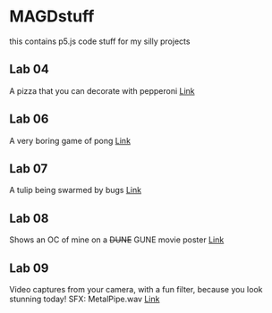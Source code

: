 # MAGDstuff

this contains p5.js code stuff for my silly projects

## Lab 04
A pizza that you can decorate with pepperoni
[Link](https://github.com/tainamo/MAGDstuff/blob/gh-pages/s24magd150lab04_Winner/sketch.js)

## Lab 06
A very boring game of pong
[Link](https://github.com/tainamo/MAGDstuff/blob/gh-pages/s24magd150lab06_Winner_2024_03_07_03_46_47/sketch.js)

## Lab 07
A tulip being swarmed by bugs
[Link](https://github.com/tainamo/MAGDstuff/blob/gh-pages/s24magd150lab07_Winner_2024_03_12_23_59_00/sketch.js)

## Lab 08
Shows an OC of mine on a ~~DUNE~~ GUNE movie poster
[Link](https://github.com/tainamo/MAGDstuff/blob/gh-pages/s24magd150_lab08_Winner/sketch.js)

## Lab 09
Video captures from your camera, with a fun filter, because you look stunning today! SFX: MetalPipe.wav
[Link](https://github.com/tainamo/MAGDstuff/blob/gh-pages/s24magd150lab09_Winner_2024_04_04_14_16_21/sketch.js)
